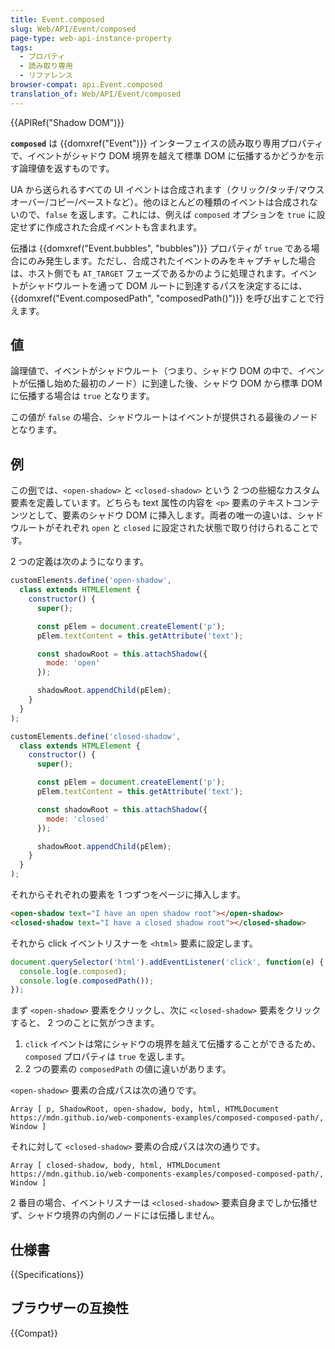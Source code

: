 ```yaml
---
title: Event.composed
slug: Web/API/Event/composed
page-type: web-api-instance-property
tags:
  - プロパティ
  - 読み取り専用
  - リファレンス
browser-compat: api.Event.composed
translation_of: Web/API/Event/composed
---
```

{{APIRef("Shadow DOM")}}

**`composed`** は {{domxref("Event")}} インターフェイスの読み取り専用プロパティで、イベントがシャドウ DOM 境界を越えて標準 DOM に伝播するかどうかを示す論理値を返すものです。

UA から送られるすべての UI イベントは合成されます（クリック/タッチ/マウスオーバー/コピー/ペーストなど）。他のほとんどの種類のイベントは合成されないので、`false` を返します。これには、例えば `composed` オプションを `true` に設定せずに作成された合成イベントも含まれます。

伝播は {{domxref("Event.bubbles", "bubbles")}} プロパティが `true` である場合にのみ発生します。ただし、合成されたイベントのみをキャプチャした場合は、ホスト側でも `AT_TARGET` フェーズであるかのように処理されます。イベントがシャドウルートを通って DOM ルートに到達するパスを決定するには、 {{domxref("Event.composedPath", "composedPath()")}} を呼び出すことで行えます。

## 値

論理値で、イベントがシャドウルート（つまり、シャドウ DOM の中で、イベントが伝播し始めた最初のノード）に到達した後、シャドウ DOM から標準 DOM に伝播する場合は `true` となります。

この値が `false` の場合、シャドウルートはイベントが提供される最後のノードとなります。

## 例

この[例](https://mdn.github.io/web-components-examples/composed-composed-path/)では、`<open-shadow>` と `<closed-shadow>` という 2 つの些細なカスタム要素を定義しています。どちらも text 属性の内容を `<p>` 要素のテキストコンテンツとして、要素のシャドウ DOM に挿入します。両者の唯一の違いは、シャドウルートがそれぞれ `open` と `closed` に設定された状態で取り付けられることです。

2 つの定義は次のようになります。

```js
customElements.define('open-shadow',
  class extends HTMLElement {
    constructor() {
      super();

      const pElem = document.createElement('p');
      pElem.textContent = this.getAttribute('text');

      const shadowRoot = this.attachShadow({
        mode: 'open'
      });

      shadowRoot.appendChild(pElem);
    }
  }
);

customElements.define('closed-shadow',
  class extends HTMLElement {
    constructor() {
      super();

      const pElem = document.createElement('p');
      pElem.textContent = this.getAttribute('text');

      const shadowRoot = this.attachShadow({
        mode: 'closed'
      });

      shadowRoot.appendChild(pElem);
    }
  }
);
```

それからそれぞれの要素を 1 つずつをページに挿入します。

```html
<open-shadow text="I have an open shadow root"></open-shadow>
<closed-shadow text="I have a closed shadow root"></closed-shadow>
```

それから click イベントリスナーを `<html>` 要素に設定します。

```js
document.querySelector('html').addEventListener('click', function(e) {
  console.log(e.composed);
  console.log(e.composedPath());
});
```

まず `<open-shadow>` 要素をクリックし、次に `<closed-shadow>` 要素をクリックすると、 2 つのことに気がつきます。

1. `click` イベントは常にシャドウの境界を越えて伝播することができるため、 `composed` プロパティは `true` を返します。
2. 2 つの要素の `composedPath` の値に違いがあります。

`<open-shadow>` 要素の合成パスは次の通りです。

```plain
Array [ p, ShadowRoot, open-shadow, body, html, HTMLDocument https://mdn.github.io/web-components-examples/composed-composed-path/, Window ]
```

それに対して `<closed-shadow>` 要素の合成パスは次の通りです。

```plain
Array [ closed-shadow, body, html, HTMLDocument https://mdn.github.io/web-components-examples/composed-composed-path/, Window ]
```

2 番目の場合、イベントリスナーは `<closed-shadow>` 要素自身までしか伝播せず、シャドウ境界の内側のノードには伝播しません。

## 仕様書

{{Specifications}}

## ブラウザーの互換性

{{Compat}}
